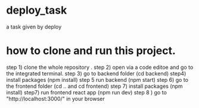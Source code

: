 # deploy_task
a task given by deploy

# how to clone and run this project.

step 1) clone the whole repository .
step 2) open via a code editoe and go to the integrated terminal.
step 3) go to backend folder (cd backend)
step4) install packages (npm install)
step 5 run backend (npm start)
step 6) go to the frontend folder (cd .. and cd frontend)
step 7) install packages (npm install)
step7) run frontend react app (npm run dev)
step 8 ) go to "http://localhost:3000/" in your browser
